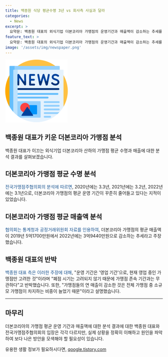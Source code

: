 ```yaml
---
title: 백종원 식당 평균수명 3년 vs 회사측 사실과 달라
categories:
  - News
excerpt: >
  요약문: 백종원 대표의 외식기업 더본코리아 가맹점의 운영기간과 매출액이 감소하는 추세를 보이고 있다는 주장에 대해, 가맹점주협의회는 50개 브랜드 중 25개가 가맹사업을 접었다고 지적했으나, 더본코리아는 이를 부인하고 운영 기간과 매출액이 감소한 이유를 설명했다.
feature_text: >
  요약문: 백종원 대표의 외식기업 더본코리아 가맹점의 운영기간과 매출액이 감소하는 추세를 보이고 있다는 주장에 대해, 가맹점주협의회는 50개 브랜드 중 25개가 가맹사업을 접었다고 지적했으나, 더본코리아는 이를 부인하고 운영 기간과 매출액이 감소한 이유를 설명했다.
image: '/assets/img/newspaper.png'
---
```


<p><img src="/assets/img/newspaper.png" alt="kimp 속보" /></p>

<h2>백종원 대표가 키운 더본코리아 가맹점 분석</h2>

<p data-ke-size="size16">백종원 대표가 이끄는 외식기업 더본코리아 산하의 가맹점 평균 수명과 매출에 대한 분석 결과를 살펴보겠습니다.</p>

<h2>더본코리아 가맹점 평균 수명 분석</h2>

<p><span style="color: #1a5490;">전국가맹점주협의회의 분석에 따르면</span>, 2020년에는 3.3년, 2021년에는 3.2년, 2022년에는 3.1년으로, 더본코리아 가맹점의 평균 운영 기간이 꾸준히 줄어들고 있다는 지적이 있었습니다.</p>

<h2>더본코리아 가맹점 평균 매출액 분석</h2>

<p><span style="color: #1a5490;">협의회는 통계청과 공정거래위원회 자료를 인용하여</span>, 더본코리아 가맹점의 평균 매출액이 2019년 5억1700만원에서 2022년에는 3억9440만원으로 감소하는 추세라고 주장했습니다.</p>

<h2>백종원 대표의 반박</h2>

<p><span style="color: #1a5490;">백종원 대표 측은 이러한 주장에 대해</span>, "운영 기간은 '영업 기간'으로, 현재 영업 중인 가맹점만 고려한 것"이라며 "폐점 시기는 고려되지 않기 때문에 가맹점 존속 기간과는 무관하다"고 반박했습니다. 또한, "가맹점들의 연 매출이 감소한 것은 전체 가맹점 중 소규모 가맹점이 차지하는 비중이 늘었기 때문"이라고 설명했습니다.</p>

<hr>

<h2>마무리</h2>

<p>더본코리아의 가맹점 평균 운영 기간과 매출액에 대한 분석 결과에 대한 백종원 대표와 전국가맹점주협의회의 입장은 각각 다르지만, 실제 상황을 정확히 이해하고 원인을 파악하여 보다 나은 방안을 모색해야 할 필요성이 있습니다.</p>
유용한 생활 정보가 필요하시다면, <a href="https://qoogle.tistory.com" rel="dofollow">qoogle.tistory.com</a>


